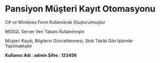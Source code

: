 # Pansiyon Müşteri Kayıt Otomasyonu

C# ve Windows Form Kullanılarak Oluşturulmuştur

MSSQL Server Veri Tabanı Kullanılmıştır

Müşteri Kaydı, Bilgilerin Güncellenmesi, Stok Takibi Gibi İşlemler Yapılmaktadır

**Kullanıcı Adı : admin
Şifre : 123456**

